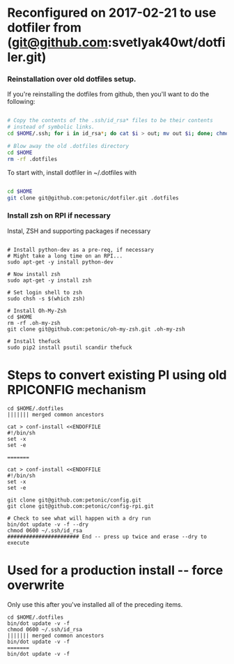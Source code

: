 # Reconfigured on 2017-02-21 to use dotfiler from (git@github.com:svetlyak40wt/dotfiler.git)

### Reinstallation over old dotfiles setup.

If you're reinstalling the dotfiles from github, then you'll want to do the following:

```bash

# Copy the contents of the .ssh/id_rsa* files to be their contents
# instead of symbolic links.
cd $HOME/.ssh; for i in id_rsa*; do cat $i > out; mv out $i; done; chmod 0600 id_rsa

# Blow away the old .dotfiles directory
cd $HOME
rm -rf .dotfiles

```
To start with, install dotfiler in ~/.dotfiles with

```bash

cd $HOME
git clone git@github.com:petonic/dotfiler.git .dotfiles

```

### Install zsh on RPI if necessary

Instal, ZSH and supporting packages if necessary

```

# Install python-dev as a pre-req, if necessary
# Might take a long time on an RPI...
sudo apt-get -y install python-dev

# Now install zsh
sudo apt-get -y install zsh

# Set login shell to zsh
sudo chsh -s $(which zsh)

# Install Oh-My-Zsh
cd $HOME
rm -rf .oh-my-zsh
git clone git@github.com:petonic/oh-my-zsh.git .oh-my-zsh

# Install thefuck
sudo pip2 install psutil scandir thefuck

```


# Steps to convert existing PI using old RPICONFIG mechanism

```
cd $HOME/.dotfiles
||||||| merged common ancestors

cat > conf-install <<ENDOFFILE
#!/bin/sh
set -x
set -e

=======

cat > conf-install <<ENDOFFILE
#!/bin/sh
set -x
set -e

git clone git@github.com:petonic/config.git
git clone git@github.com:petonic/config-rpi.git

# Check to see what will happen with a dry run
bin/dot update -v -f --dry
chmod 0600 ~/.ssh/id_rsa
####################### End -- press up twice and erase --dry to execute

```

# Used for a production install -- force overwrite

Only use this after you've installed all of the preceding items.

```
cd $HOME/.dotfiles
bin/dot update -v -f
chmod 0600 ~/.ssh/id_rsa
||||||| merged common ancestors
bin/dot update -v -f
=======
bin/dot update -v -f

```
